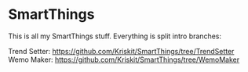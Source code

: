 # SmartThings

This is all my SmartThings stuff. Everything is split intro branches:

Trend Setter: https://github.com/Kriskit/SmartThings/tree/TrendSetter
Wemo Maker: https://github.com/Kriskit/SmartThings/tree/WemoMaker
